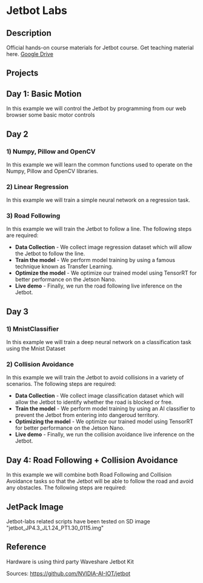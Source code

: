 # Jetbot Labs

## Description

Official hands-on course materials for Jetbot course. Get teaching material here. [Google Drive](https://drive.google.com/drive/folders/1kouNSwzXxB1WmOn5PEQBK9Xc_rnNbilq?usp=sharing)

## Projects

## Day 1: Basic Motion

In this example we will control the Jetbot by programming from our web browser some basic motor controls

## Day 2

### 1) Numpy, Pillow and OpenCV

In this example we will learn the common functions used to operate on the Numpy, Pillow and OpenCV libraries.   

### 2) Linear Regression

In this example we will train a simple neural network on a regression task.

### 3) Road Following

In this example we will train the Jetbot to follow a line. The following steps are required:

- **Data Collection** - We collect image regression dataset which will allow the Jetbot to follow the line.  
- **Train the model** - We perform model training by using a famous technique known as Transfer Learning.  
- **Optimize the model** - We optimize our trained model using TensorRT for better performance on the Jetson Nano.  
- **Live demo** - Finally, we run the road following live inference on the Jetbot.  

## Day 3

### 1) MnistClassifier

In this example we will train a deep neural network on a classification task using the Mnist Dataset 

### 2) Collision Avoidance

In this example we will train the Jetbot to avoid collisions in a variety of scenarios. The following steps are required:

- **Data Collection** - We collect image classification dataset which will allow the Jetbot to identify whether the road is blocked or free.  
- **Train the model** - We perform model training by using an AI classifier to prevent the Jetbot from entering into dangeroud territory.  
- **Optimizing the model** - We optimize our trained model using TensorRT for better performance on the Jetson Nano.  
- **Live demo** - Finally, we run the collision avoidance live inference on the Jetbot.

## Day 4: Road Following + Collision Avoidance

In this example we will combine both Road Following and Collision Avoidance tasks so that the Jetbot will be able to follow the road and avoid any obstacles. The following steps are required:


## JetPack Image

Jetbot-labs related scripts have been tested on SD image "jetbot_JP4.3_JL1.24_PT1.30_0115.img"

## Reference

Hardware is using third party Waveshare Jetbot Kit

Sources: https://github.com/NVIDIA-AI-IOT/jetbot
